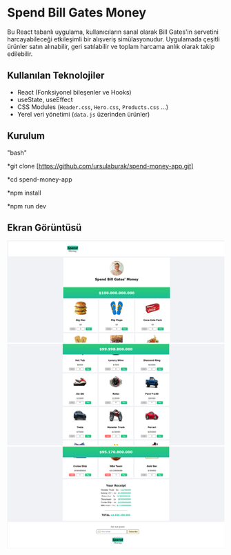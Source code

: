 # Spend Bill Gates Money

Bu React tabanlı uygulama, kullanıcıların sanal olarak Bill Gates'in servetini harcayabileceği etkileşimli bir alışveriş simülasyonudur. 
Uygulamada çeşitli ürünler satın alınabilir, geri satılabilir ve toplam harcama anlık olarak takip edilebilir.

## Kullanılan Teknolojiler

- React (Fonksiyonel bileşenler ve Hooks)
- useState, useEffect
- CSS Modules (`Header.css`, `Hero.css`, `Products.css` ...)
- Yerel veri yönetimi (`data.js` üzerinden ürünler)


## Kurulum

"bash"

*git clone [https://github.com/ursulaburak/spend-money-app.git]

*cd spend-money-app

*npm install

*npm run dev



## Ekran Görüntüsü
    
![1](public/screenshots/1.png)
![2](public/screenshots/2.png)
![3](public/screenshots/3.png)
